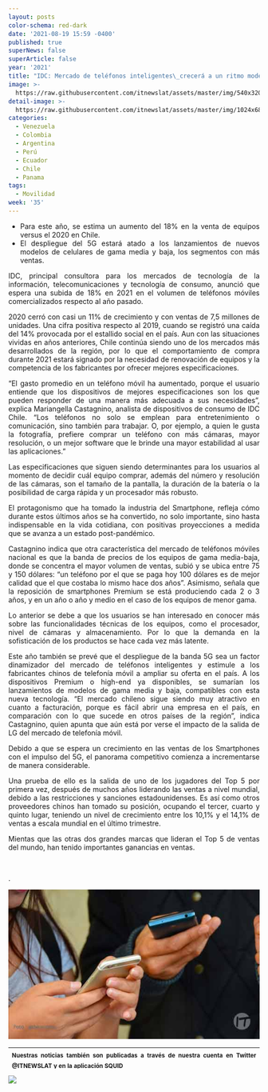 ```yaml
---
layout: posts
color-schema: red-dark
date: '2021-08-19 15:59 -0400'
published: true
superNews: false
superArticle: false
year: '2021'
title: "IDC: Mercado de teléfonos inteligentes\_crecerá a un ritmo moderado en 2021"
image: >-
  https://raw.githubusercontent.com/itnewslat/assets/master/img/540x320/Celulares-Usando-p.jpg
detail-image: >-
  https://raw.githubusercontent.com/itnewslat/assets/master/img/1024x680/Celulares-Usando-g.jpg
categories:
  - Venezuela
  - Colombia
  - Argentina
  - Perú
  - Ecuador
  - Chile
  - Panama
tags:
  - Movilidad
week: '35'
---
```

<ul style="text-align: justify;">
	<li>Para este año, se estima un aumento del 18% en la venta de equipos versus el 2020 en Chile.</li>
	<li>El despliegue del 5G estará atado a los lanzamientos de nuevos modelos de celulares de gama media y baja, los segmentos con más ventas.</li>
</ul>
<p style="text-align: justify;">IDC, principal consultora para los mercados de tecnología de la información, telecomunicaciones y tecnología de consumo, anunció que espera una subida de 18% en 2021 en el volumen de teléfonos móviles comercializados respecto al año pasado.</p>
<p style="text-align: justify;">2020 cerró con casi un 11% de crecimiento y con ventas de 7,5 millones de unidades. Una cifra positiva respecto al 2019, cuando se registró una caída del 14% provocada por el estallido social en el país. Aun con las situaciones vividas en años anteriores, Chile continúa siendo uno de los mercados más desarrollados de la región, por lo que el comportamiento de compra durante 2021 estará signado por la necesidad de renovación de equipos y la competencia de los fabricantes por ofrecer mejores especificaciones.</p>
<p style="text-align: justify;">“El gasto promedio en un teléfono móvil ha aumentado, porque el usuario entiende que los dispositivos de mejores especificaciones son los que pueden responder de una manera más adecuada a sus necesidades”, explica Mariangella Castagnino, analista de dispositivos de consumo de IDC Chile. “Los teléfonos no solo se emplean para entretenimiento o comunicación, sino también para trabajar. O, por ejemplo, a quien le gusta la fotografía, prefiere comprar un teléfono con más cámaras, mayor resolución, o un mejor software que le brinde una mayor estabilidad al usar las aplicaciones.”</p>
<p style="text-align: justify;">Las especificaciones que siguen siendo determinantes para los usuarios al momento de decidir cuál equipo comprar, además del número y resolución de las cámaras, son el tamaño de la pantalla, la duración de la batería o la posibilidad de carga rápida y un procesador más robusto.</p>
<p style="text-align: justify;">El protagonismo que ha tomado la industria del Smartphone, refleja cómo durante estos últimos años se ha convertido, no solo importante, sino hasta indispensable en la vida cotidiana, con positivas proyecciones a medida que se avanza a un estado post-pandémico.</p>
<p style="text-align: justify;">Castagnino indica que otra característica del mercado de teléfonos móviles nacional es que la banda de precios de los equipos de gama media-baja, donde se concentra el mayor volumen de ventas, subió y se ubica entre 75 y 150 dólares: “un teléfono por el que se paga hoy 100 dólares es de mejor calidad que el que costaba lo mismo hace dos años”. Asimismo, señala que la reposición de smartphones Premium se está produciendo cada 2 o 3 años, y en un año o año y medio en el caso de los equipos de menor gama.</p>
<p style="text-align: justify;">Lo anterior se debe a que los usuarios se han interesado en conocer más sobre las funcionalidades técnicas de los equipos, como el procesador, nivel de cámaras y almacenamiento. Por lo que la demanda en la sofisticación de los productos se hace cada vez más latente.</p>
<p style="text-align: justify;">Este año también se prevé que el despliegue de la banda 5G sea un factor dinamizador del mercado de teléfonos inteligentes y estimule a los fabricantes chinos de telefonía móvil a ampliar su oferta en el país. A los dispositivos Premium o high-end ya disponibles, se sumarían los lanzamientos de modelos de gama media y baja, compatibles con esta nueva tecnología. “El mercado chileno sigue siendo muy atractivo en cuanto a facturación, porque es fácil abrir una empresa en el país, en comparación con lo que sucede en otros países de la región”, indica Castagnino, quien apunta que aún está por verse el impacto de la salida de LG del mercado de telefonía móvil.</p>
<p style="text-align: justify;">Debido a que se espera un crecimiento en las ventas de los Smartphones con el impulso del 5G, el panorama competitivo comienza a incrementarse de manera considerable.</p>
<p style="text-align: justify;">Una prueba de ello es la salida de uno de los jugadores del Top 5 por primera vez, después de muchos años liderando las ventas a nivel mundial, debido a las restricciones y sanciones estadounidenses. Es así como otros proveedores chinos han tomado su posición, ocupando el tercer, cuarto y quinto lugar, teniendo un nivel de crecimiento entre los 10,1% y el 14,1% de ventas a escala mundial en el último trimestre.</p>
<p style="text-align: justify;">Mientas que las otras dos grandes marcas que lideran el Top 5 de ventas del mundo, han tenido importantes ganancias en ventas.</p>
<p style="text-align: justify;"><strong> </strong></p>.

![](https://raw.githubusercontent.com/itnewslat/assets/master/img/540x320/Celulares-Usando-p.jpg)

<table style="height: 42px;" width="569">
<tbody>
<tr>
<td style="text-align: justify;"><sub><strong>Nuestras noticias también son publicadas a través de nuestra cuenta en Twitter <a href="https://twitter.com/itnewslat?lang=es">@ITNEWSLAT</a> y en la aplicación <a href="https://squidapp.co/en/">SQUID</a></strong></sub></td>
</tr>
</tbody>
</table>

<img src="https://tracker.metricool.com/c3po.jpg?hash=56f88a41e39ab42c063cc51676587a04"/>
